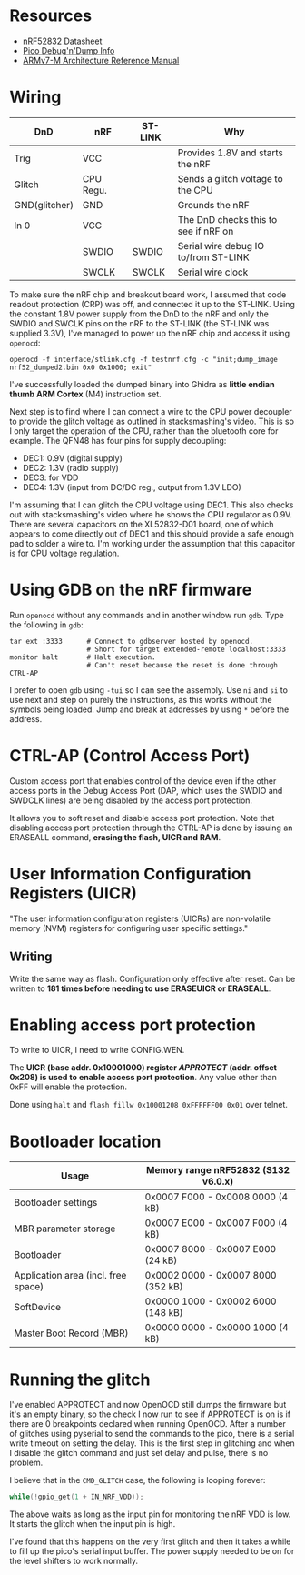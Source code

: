 # Resources

- [nRF52832 Datasheet](https://infocenter.nordicsemi.com/pdf/nRF52832_PS_v1.4.pdf)
- [Pico Debug'n'Dump Info](https://pdnd.stacksmashing.net/)
- [ARMv7-M Architecture Reference Manual](https://developer.arm.com/documentation/ddi0403/d?lang=en)

# Wiring

| DnD          | nRF      | ST-LINK | Why                                   |
|--------------|----------|---------|---------------------------------------|
| Trig         | VCC      |         | Provides 1.8V and starts the nRF      |
| Glitch       | CPU Regu.|         | Sends a glitch voltage to the CPU     |
| GND(glitcher)| GND      |         | Grounds the nRF                       |
| In 0         | VCC      |         | The DnD checks this to see if nRF on  |
|              | SWDIO    | SWDIO   | Serial wire debug IO to/from ST-LINK  |
|              | SWCLK    | SWCLK   | Serial wire clock                     |


To make sure the nRF chip and breakout board work, I assumed that code readout protection (CRP) was off, and connected it up to the ST-LINK. Using the constant 1.8V power supply from the DnD to the nRF and only the SWDIO and SWCLK pins on the nRF to the ST-LINK (the ST-LINK was supplied 3.3V), I've managed to power up the nRF chip and access it using `openocd`:

```
openocd -f interface/stlink.cfg -f testnrf.cfg -c "init;dump_image nrf52_dumped2.bin 0x0 0x1000; exit"
```

I've successfully loaded the dumped binary into Ghidra as **little endian thumb ARM Cortex** (M4) instruction set.

Next step is to find where I can connect a wire to the CPU power decoupler to provide the glitch voltage as outlined in stacksmashing's video.
This is so I only target the operation of the CPU, rather than the bluetooth core for example.
The QFN48 has four pins for supply decoupling:

- DEC1: 0.9V (digital supply)
- DEC2: 1.3V (radio supply)
- DEC3: for VDD
- DEC4: 1.3V (input from DC/DC reg., output from 1.3V LDO)

I'm assuming that I can glitch the CPU voltage using DEC1.
This also checks out with stacksmashing's video where he shows the CPU regulator as 0.9V.
There are several capacitors on the XL52832-D01 board, one of which appears to come directly out of DEC1 and this should provide a safe enough pad to solder a wire to.
I'm working under the assumption that this capacitor is for CPU voltage regulation.

# Using GDB on the nRF firmware

Run `openocd` without any commands and in another window run `gdb`.
Type the following in `gdb`:

```
tar ext :3333      # Connect to gdbserver hosted by openocd.
                   # Short for target extended-remote localhost:3333
monitor halt       # Halt execution.
                   # Can't reset because the reset is done through CTRL-AP
```

I prefer to open `gdb` using `-tui` so I can see the assembly.
Use `ni` and `si` to use next and step on purely the instructions, as this works without the symbols being loaded.
Jump and break at addresses by using `*` before the address.

# CTRL-AP (Control Access Port)

Custom access port that enables control of the device even if the other access ports in the Debug Access Port (DAP, which uses the SWDIO and SWDCLK lines) are being disabled by the access port protection.

It allows you to soft reset and disable access port protection.
Note that disabling access port protection through the CTRL-AP is done by issuing an ERASEALL command, **erasing the flash, UICR and RAM**.

# User Information Configuration Registers (UICR)

"The user information configuration registers (UICRs) are non-volatile memory (NVM) registers for configuring user specific settings."

## Writing

Write the same way as flash.
Configuration only effective after reset.
Can be written to **181 times before needing to use ERASEUICR or ERASEALL**.

# Enabling access port protection

To write to UICR, I need to write CONFIG.WEN.

The **UICR (base addr. 0x10001000) register *APPROTECT* (addr. offset 0x208) is used to enable access port protection**.
Any value other than 0xFF will enable the protection.

Done using `halt` and `flash fillw 0x10001208 0xFFFFFF00 0x01` over telnet.

# Bootloader location

| Usage                               | Memory range nRF52832 (S132 v6.0.x) |
| ----------------------------------- | ----------------------------------- |
| Bootloader settings                 | 0x0007 F000 - 0x0008 0000 (4 kB)    |
| MBR parameter storage               | 0x0007 E000 - 0x0007 F000 (4 kB)    |
| Bootloader                          | 0x0007 8000 - 0x0007 E000 (24 kB)   |
| Application area (incl. free space) | 0x0002 0000 - 0x0007 8000 (352 kB)  |
| SoftDevice                          | 0x0000 1000 - 0x0002 6000 (148 kB)  |
| Master Boot Record (MBR)            | 0x0000 0000 - 0x0000 1000 (4 kB)    |

# Running the glitch

I've enabled APPROTECT and now OpenOCD still dumps the firmware but it's an empty binary, so the check I now run to see if APPROTECT is on is if there are 0 breakpoints declared when running OpenOCD.
After a number of glitches using pyserial to send the commands to the pico, there is a serial write timeout on setting the delay.
This is the first step in glitching and when I disable the glitch command and just set delay and pulse, there is no problem.

I believe that in the `CMD_GLITCH` case, the following is looping forever:

```c
while(!gpio_get(1 + IN_NRF_VDD));
```

The above waits as long as the input pin for monitoring the nRF VDD is low.
It starts the glitch when the input pin is high.

I've found that this happens on the very first glitch and then it takes a while to fill up the pico's serial input buffer.
The power supply needed to be on for the level shifters to work normally.
